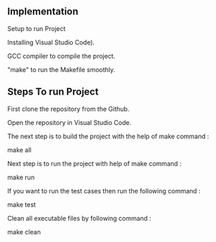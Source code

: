 ## Implementation ##

Setup to run Project

Installing Visual Studio Code).

GCC compiler to compile the project.

"make" to run the Makefile smoothly.

## Steps To run Project ##

First clone the repository from the Github.

Open the repository in Visual Studio Code.

The next step is to build the project with the help of make command :

make all

Next step is to run the project with help of make command :

make run

If you want to run the test cases then run the following command :

make test

Clean all executable files by following command :

make clean

